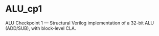 # ALU_cp1
ALU Checkpoint 1 — Structural Verilog implementation of a 32-bit ALU (ADD/SUB), with block-level CLA.
